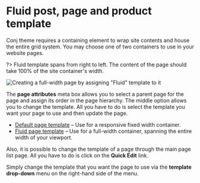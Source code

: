 # Fluid post, page and product template

Conj theme requires a containing element to wrap site contents and house the entire grid system. You may choose one of two containers to use in your website pages.

?> Fluid template spans from right to left. The content of the page should take 100% of the site container's width.

![Creating a full-width page by assigning "Fluid" template to it](img/select-fluid-template.gif)

The **page attributes** meta box allows you to select a parent page for the page and assign its order in the page hierarchy. The middle option allows you to change the template. All you have to do is select the template you want your page to use and then update the page.

* [Default page template](https://demo.mypreview.one/conj/default-page) – Use for a responsive fixed width container.
* [Fluid page template](https://demo.mypreview.one/conj/fluid-page) – Use for a full-width container, spanning the entire width of your viewport.

Also, it is possible to change the template of a page through the main page list page. All you have to do is click on the **Quick Edit** link.

Simply change the template that you want the page to use via the **template drop-down** menu on the right-hand side of the menu.
